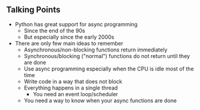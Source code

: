 ## Talking Points

* Python has great support for async programming
    * Since the end of the 90s
    * But especially since the early 2000s
* There are only few main ideas to remember
    * Asynchronous/non-blocking functions return immediately
    * Synchronous/blocking ("normal") functions do not return until they are done
    * Use async programming especially when the CPU is idle most of the time
    * Write code in a way that does not block
    * Everything happens in a single thread 
        * You need an event loop/scheduler
    * You need a way to know when your async functions are done
